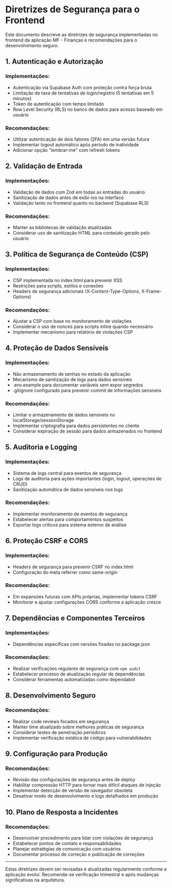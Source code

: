 # Diretrizes de Segurança para o Frontend

Este documento descreve as diretrizes de segurança implementadas no frontend da aplicação MF - Finanças e recomendações para o desenvolvimento seguro.

## 1. Autenticação e Autorização

### Implementações:
- Autenticação via Supabase Auth com proteção contra força bruta
- Limitação de taxa de tentativas de login/registro (5 tentativas em 5 minutos)
- Token de autenticação com tempo limitado
- Row Level Security (RLS) no banco de dados para acesso baseado em usuário

### Recomendações:
- Utilizar autenticação de dois fatores (2FA) em uma versão futura
- Implementar logout automático após período de inatividade
- Adicionar opção "lembrar-me" com refresh tokens

## 2. Validação de Entrada

### Implementações:
- Validação de dados com Zod em todas as entradas do usuário
- Sanitização de dados antes de exibi-los na interface
- Validação tanto no frontend quanto no backend (Supabase RLS)

### Recomendações:
- Manter as bibliotecas de validação atualizadas
- Considerar uso de sanitização HTML para conteúdo gerado pelo usuário

## 3. Política de Segurança de Conteúdo (CSP)

### Implementações:
- CSP implementada no index.html para prevenir XSS
- Restrições para scripts, estilos e conexões
- Headers de segurança adicionais (X-Content-Type-Options, X-Frame-Options)

### Recomendações:
- Ajustar a CSP com base no monitoramento de violações
- Considerar o uso de nonces para scripts inline quando necessário
- Implementar mecanismo para relatório de violações CSP

## 4. Proteção de Dados Sensíveis

### Implementações:
- Não armazenamento de senhas no estado da aplicação
- Mecanismo de sanitização de logs para dados sensíveis
- .env.example para documentar variáveis sem expor segredos
- .gitignore configurado para prevenir commit de informações sensíveis

### Recomendações:
- Limitar o armazenamento de dados sensíveis no localStorage/sessionStorage
- Implementar criptografia para dados persistentes no cliente
- Considerar expiração de sessão para dados armazenados no frontend

## 5. Auditoria e Logging

### Implementações:
- Sistema de logs central para eventos de segurança
- Logs de auditoria para ações importantes (login, logout, operações de CRUD)
- Sanitização automática de dados sensíveis nos logs

### Recomendações:
- Implementar monitoramento de eventos de segurança
- Estabelecer alertas para comportamentos suspeitos
- Exportar logs críticos para sistema externo de análise

## 6. Proteção CSRF e CORS

### Implementações:
- Headers de segurança para prevenir CSRF no index.html
- Configuração do meta referrer como same-origin

### Recomendações:
- Em expansões futuras com APIs próprias, implementar tokens CSRF
- Monitorar e ajustar configurações CORS conforme a aplicação cresce

## 7. Dependências e Componentes Terceiros

### Implementações:
- Dependências específicas com versões fixadas no package.json

### Recomendações:
- Realizar verificações regulares de segurança com `npm audit`
- Estabelecer processo de atualização regular de dependências
- Considerar ferramentas automatizadas como dependabot

## 8. Desenvolvimento Seguro

### Recomendações:
- Realizar code reviews focados em segurança
- Manter time atualizado sobre melhores práticas de segurança
- Considerar testes de penetração periódicos
- Implementar verificação estática de código para vulnerabilidades

## 9. Configuração para Produção

### Recomendações:
- Revisão das configurações de segurança antes de deploy
- Habilitar compressão HTTP para tornar mais difícil ataques de injeção
- Implementar detecção de versão de navegador obsoleta
- Desativar modo de desenvolvimento e logs detalhados em produção

## 10. Plano de Resposta a Incidentes

### Recomendações:
- Desenvolver procedimento para lidar com violações de segurança
- Estabelecer pontos de contato e responsabilidades
- Planejar estratégias de comunicação com usuários
- Documentar processo de correção e publicação de correções

---

Estas diretrizes devem ser revisadas e atualizadas regularmente conforme a aplicação evolui. Recomenda-se verificação trimestral e após mudanças significativas na arquitetura. 